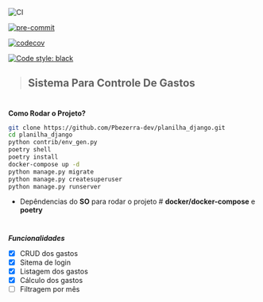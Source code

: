 ![CI](https://github.com/Pbezerra-dev/planilha_django/workflows/CI/badge.svg)

[![pre-commit](https://img.shields.io/badge/pre--commit-enabled-brightgreen?logo=pre-commit&logoColor=white)](https://github.com/pre-commit/pre-commit)

[![codecov](https://codecov.io/gh/Pbezerra-dev/planilha_django/branch/master/graph/badge.svg)](https://codecov.io/gh/Pbezerra-dev/planilha_django)

[![Code style: black](https://img.shields.io/badge/code%20style-black-000000.svg)](https://github.com/psf/black)

>## Sistema Para Controle De Gastos
#

__Como Rodar o Projeto?__

```bash
git clone https://github.com/Pbezerra-dev/planilha_django.git
cd planilha_django
python contrib/env_gen.py
poetry shell
poetry install
docker-compose up -d
python manage.py migrate
python manage.py createsuperuser
python manage.py runserver
```
- Depêndencias do __SO__ para rodar o projeto # __docker/docker-compose__ e __poetry__

#

*__Funcionalidades__*

- [x] CRUD dos gastos
- [x] Sitema de login
- [x] Listagem dos gastos
- [x] Cálculo dos gastos
- [ ] Filtragem por mês
